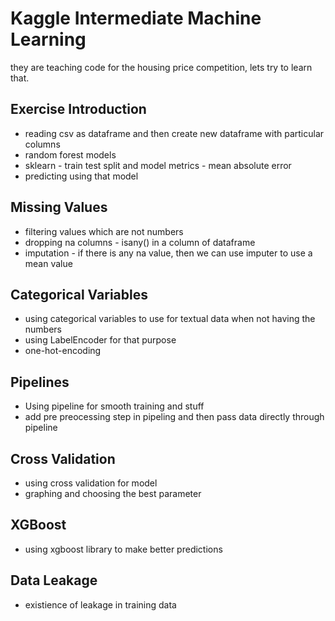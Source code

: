 # Kaggle Intermediate Machine Learning
they are teaching code for the housing price competition, lets try to learn that.
## Exercise Introduction
* reading csv as dataframe and then create new dataframe with particular columns
* random forest models
* sklearn - train test split and model metrics - mean absolute error
* predicting using that model 
## Missing Values
* filtering values which are not numbers
* dropping na columns - isany() in a column of dataframe
* imputation - if there is any na value, then we can use imputer to use a mean value
## Categorical Variables
* using categorical variables to use for textual data when not having the numbers
* using LabelEncoder for that purpose
* one-hot-encoding
## Pipelines
* Using pipeline for smooth training and stuff
* add pre preocessing step in pipeling and then pass data directly through pipeline
## Cross Validation
* using cross validation for model
* graphing and choosing the best parameter
## XGBoost
* using xgboost library to make better predictions
## Data Leakage
* existience of leakage in training data
